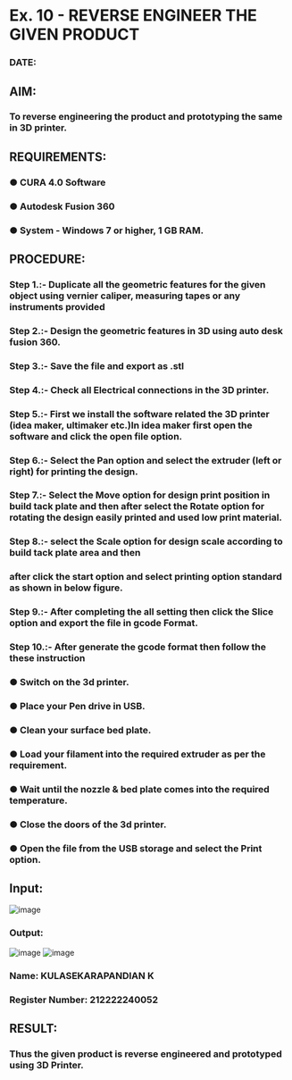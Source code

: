 # Ex. 10 - REVERSE ENGINEER THE GIVEN PRODUCT

### DATE: 

## AIM: 
### To reverse engineering the product and prototyping the same in 3D printer.

## REQUIREMENTS:
### ●	CURA 4.0 Software
### ●	 Autodesk Fusion 360
### ●	 System - Windows 7 or higher, 1 GB RAM.

## PROCEDURE:
### Step 1.:- Duplicate all the geometric features for the given object using vernier caliper, measuring tapes or any instruments provided
### Step 2.:- Design the geometric features in 3D using auto desk fusion 360.
### Step 3.:- Save the file and export as .stl
### Step 4.:- Check all Electrical connections in the 3D printer.
### Step 5.:- First we install the software related the 3D printer (idea maker, ultimaker etc.)In idea maker first open the software and click the open file option.
### Step 6.:- Select the Pan option and select the extruder (left or right) for printing the design.
### Step 7.:- Select the Move option for design print position in build tack plate and then after select the Rotate option for rotating the design easily printed and used low print material.
### Step 8.:- select the Scale option for design scale according to build tack plate area and then
### after click the start option and select printing option standard as shown in below figure.
### Step 9.:- After completing the all setting then click the Slice option and export the file in gcode Format.
### Step 10.:- After generate the gcode format then follow the these instruction 
  ###   ●	Switch on the 3d printer.
  ###   ●	Place your Pen drive in USB.
  ###   ●	Clean your surface bed plate.
  ###   ●	Load your filament into the required extruder as per the requirement.
  ###   ●	Wait until the nozzle & bed plate comes into the required temperature.
  ###   ●	Close the doors of the 3d printer.
  ###   ●	Open the file from the USB storage and select the Print option.

## Input:
![image](https://github.com/KSPandian7/Ex.-10---REVERSE-ENGINEER-THE-GIVEN-PRODUCT/assets/113496887/b8e258c1-2a91-4982-a746-fba25b8e66ed)

### Output:
![image](https://github.com/KSPandian7/Ex.-10---REVERSE-ENGINEER-THE-GIVEN-PRODUCT/assets/113496887/1ef225c5-169b-4a2e-8437-2cc088621303)
![image](https://github.com/KSPandian7/Ex.-10---REVERSE-ENGINEER-THE-GIVEN-PRODUCT/assets/113496887/a008899b-9ea2-467e-ad05-d3e343e6c5ba)


### Name: KULASEKARAPANDIAN K
### Register Number: 212222240052

## RESULT:
###   Thus the given product is reverse engineered and prototyped using 3D Printer.
